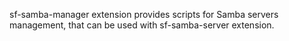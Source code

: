 sf-samba-manager extension provides scripts for Samba servers management,
that can be used with sf-samba-server extension.
